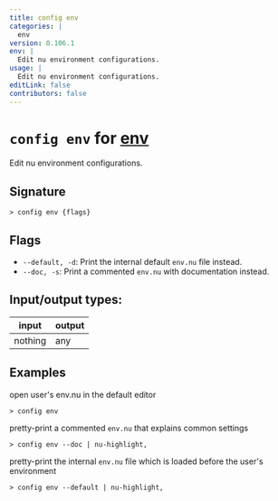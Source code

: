 ```yaml
---
title: config env
categories: |
  env
version: 0.106.1
env: |
  Edit nu environment configurations.
usage: |
  Edit nu environment configurations.
editLink: false
contributors: false
---
```

<!-- This file is automatically generated. Please edit the command in https://github.com/nushell/nushell instead. -->

# `config env` for [env](/commands/categories/env.md)

<div class='command-title'>Edit nu environment configurations.</div>

## Signature

```> config env {flags} ```

## Flags

 -  `--default, -d`: Print the internal default `env.nu` file instead.
 -  `--doc, -s`: Print a commented `env.nu` with documentation instead.


## Input/output types:

| input   | output |
| ------- | ------ |
| nothing | any    |
## Examples

open user's env.nu in the default editor
```nu
> config env

```

pretty-print a commented `env.nu` that explains common settings
```nu
> config env --doc | nu-highlight,

```

pretty-print the internal `env.nu` file which is loaded before the user's environment
```nu
> config env --default | nu-highlight,

```
